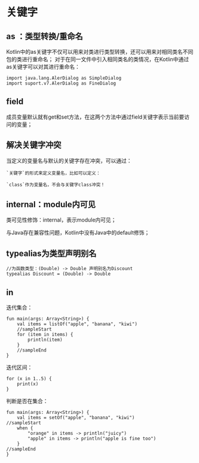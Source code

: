 # 关键字

## as ：类型转换/重命名

Kotlin中的as关键字不仅可以用来对类进行类型转换，还可以用来对相同类名不同包的类进行重命名；
对于在同一文件中引入相同类名的类情况，在Kotlin中通过as关键字可以对其进行重命名：

    import java.lang.AlerDialog as SimpleDialog
    import suport.v7.AlerDialog as FineDialog
    

## field

成员变量默认就有get和set方法，在这两个方法中通过field关键字表示当前要访问的变量；


## 解决关键字冲突

当定义的变量名与默认的关键字存在冲突，可以通过：

    
    `关键字`的形式来定义变量名，比如可以定义：

    `class`作为变量名，不会与关键字class冲突！
    
## internal：module内可见

类可见性修饰：internal，表示module内可见；

与Java存在兼容性问题，Kotlin中没有Java中的default修饰；

## typealias为类型声明别名

    //为函数类型：(Double) -> Double 声明别名为Discount
    typealias Discount = (Double) -> Double
    
    
## in

迭代集合：

    fun main(args: Array<String>) {
        val items = listOf("apple", "banana", "kiwi")
        //sampleStart
        for (item in items) {
            println(item)
        }
        //sampleEnd
    }
    
迭代区间：

    for (x in 1..5) {
        print(x)
    }
    

判断是否在集合：

    fun main(args: Array<String>) {
        val items = setOf("apple", "banana", "kiwi")
    //sampleStart
        when {
            "orange" in items -> println("juicy")
            "apple" in items -> println("apple is fine too")
        }
    //sampleEnd
    }